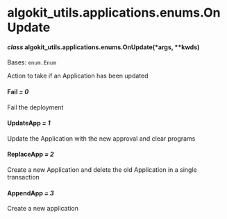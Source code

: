 # algokit_utils.applications.enums.OnUpdate

#### *class* algokit_utils.applications.enums.OnUpdate(\*args, \*\*kwds)

Bases: `enum.Enum`

Action to take if an Application has been updated

#### Fail *= 0*

Fail the deployment

#### UpdateApp *= 1*

Update the Application with the new approval and clear programs

#### ReplaceApp *= 2*

Create a new Application and delete the old Application in a single transaction

#### AppendApp *= 3*

Create a new application
